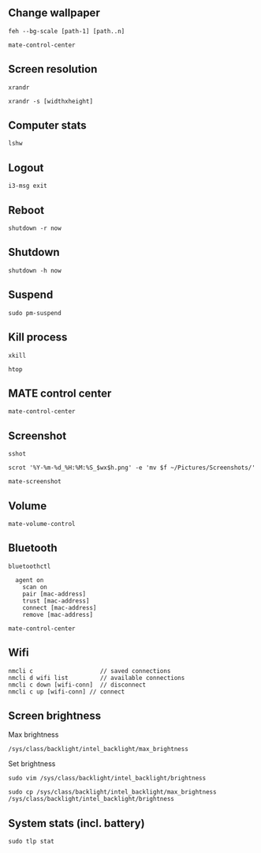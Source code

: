 ## Change wallpaper

    feh --bg-scale [path-1] [path..n]

    mate-control-center

## Screen resolution

    xrandr 
    
    xrandr -s [widthxheight]

## Computer stats

    lshw

## Logout
   
    i3-msg exit

## Reboot

    shutdown -r now

## Shutdown

    shutdown -h now

## Suspend
    
    sudo pm-suspend

## Kill process

    xkill

    htop

## MATE control center

    mate-control-center

## Screenshot

    sshot

    scrot '%Y-%m-%d_%H:%M:%S_$wx$h.png' -e 'mv $f ~/Pictures/Screenshots/'

    mate-screenshot

## Volume

    mate-volume-control

## Bluetooth

    bluetoothctl
      
      agent on
        scan on
        pair [mac-address]
        trust [mac-address]
        connect [mac-address]
        remove [mac-address]
    
    mate-control-center

## Wifi
    
    nmcli c                   // saved connections
    nmcli d wifi list         // available connections
    nmcli c down [wifi-conn]  // disconnect 
    nmcli c up [wifi-conn] // connect

## Screen brightness
  
  Max brightness

    /sys/class/backlight/intel_backlight/max_brightness
  
  Set brightness

    sudo vim /sys/class/backlight/intel_backlight/brightness

    sudo cp /sys/class/backlight/intel_backlight/max_brightness /sys/class/backlight/intel_backlight/brightness

## System stats (incl. battery)

    sudo tlp stat
